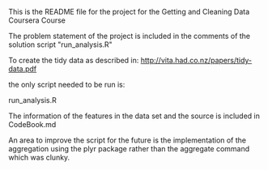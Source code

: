 This is the README file for the project for the Getting and Cleaning Data Coursera Course

The problem statement of the project is included in the comments of the solution script "run_analysis.R"

To create the tidy data as described in:
http://vita.had.co.nz/papers/tidy-data.pdf

the only script needed to be run is:

run_analysis.R

The information of the features in the data set and the source is included in CodeBook.md

An area to improve the script for the future is the implementation of the aggregation using the plyr package 
rather than the aggregate command which was clunky. 